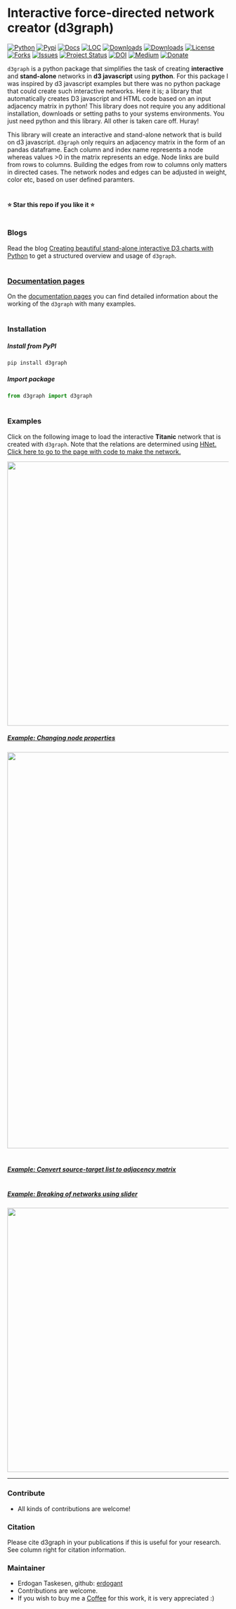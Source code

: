 # Interactive force-directed network creator (d3graph)

[![Python](https://img.shields.io/pypi/pyversions/d3graph)](https://img.shields.io/pypi/pyversions/d3graph)
[![Pypi](https://img.shields.io/pypi/v/d3graph)](https://pypi.org/project/d3graph/)
[![Docs](https://img.shields.io/badge/Sphinx-Docs-Green)](https://erdogant.github.io/d3graph/)
[![LOC](https://sloc.xyz/github/erdogant/d3graph/?category=code)](https://github.com/erdogant/d3graph/)
[![Downloads](https://static.pepy.tech/personalized-badge/d3graph?period=month&units=international_system&left_color=grey&right_color=brightgreen&left_text=PyPI%20downloads/month)](https://pepy.tech/project/d3graph)
[![Downloads](https://static.pepy.tech/personalized-badge/d3graph?period=total&units=international_system&left_color=grey&right_color=brightgreen&left_text=Downloads)](https://pepy.tech/project/d3graph)
[![License](https://img.shields.io/badge/license-BSD3-green.svg)](https://github.com/erdogant/d3graph/blob/master/LICENSE)
[![Forks](https://img.shields.io/github/forks/erdogant/d3graph.svg)](https://github.com/erdogant/d3graph/network)
[![Issues](https://img.shields.io/github/issues/erdogant/d3graph.svg)](https://github.com/erdogant/d3graph/issues)
[![Project Status](http://www.repostatus.org/badges/latest/active.svg)](http://www.repostatus.org/#active)
[![DOI](https://zenodo.org/badge/228166657.svg)](https://zenodo.org/badge/latestdoi/228166657)
[![Medium](https://img.shields.io/badge/Medium-Blog-black)](https://towardsdatascience.com/creating-beautiful-stand-alone-interactive-d3-charts-with-python-804117cb95a7)
[![Donate](https://img.shields.io/badge/Support%20this%20project-grey.svg?logo=github%20sponsors)](https://erdogant.github.io/d3graph/pages/html/Documentation.html#)
<!---[![BuyMeCoffee](https://img.shields.io/badge/buymea-coffee-yellow.svg)](https://www.buymeacoffee.com/erdogant)-->
<!---[![Coffee](https://img.shields.io/badge/coffee-black-grey.svg)](https://erdogant.github.io/donate/?currency=USD&amount=5)-->


``d3graph`` is a python package that simplifies the task of creating **interactive** and **stand-alone** networks in **d3 javascript** using **python**.
For this package I was inspired by d3 javascript examples but there was no python package that could create such interactive networks. Here it is; a library that automatically creates D3 javascript and HTML code based on an input adjacency matrix in python! This library does not require you any additional installation, downloads or setting paths to your systems environments. You just need python and this library. All other is taken care off. Huray!

This library will create an interactive and stand-alone network that is build on d3 javascript. ``d3graph`` only requirs an adjacency matrix in the form of an pandas dataframe. Each column and index name represents a node whereas values >0 in the matrix represents an edge. Node links are build from rows to columns. Building the edges from row to columns only matters in directed cases. The network nodes and edges can be adjusted in weight, color etc, based on user defined paramters. 



# 
**⭐️ Star this repo if you like it ⭐️**
#

### Blogs

Read the blog [Creating beautiful stand-alone interactive D3 charts with Python](https://erdogant.github.io/d3graph/pages/html/Documentation.html#medium-blog) to get a structured overview and usage of ``d3graph``.



# 

### [Documentation pages](https://erdogant.github.io/d3graph/)

On the [documentation pages](https://erdogant.github.io/d3graph/) you can find detailed information about the working of the ``d3graph`` with many examples. 

# 

### Installation

##### Install from PyPI

```bash
pip install d3graph
```

##### Import package

```python
from d3graph import d3graph
```

# 

### Examples

Click on the following image to load the interactive **Titanic** network that is created with ``d3graph``. Note that the relations are determined using [HNet. Click here to go to the page with code to make the network.](https://erdogant.github.io/hnet/pages/html/Use%20Cases.html#titanic-dataset)

<p align="left">
  <a href="https://erdogant.github.io/docs/d3graph/titanic_example/index.html">
     <img src="https://github.com/erdogant/d3graph/blob/master/docs/titanic_example/d3graph.png" width="600"/>
  </a>
</p>


##### [Example: Changing node properties](https://erdogant.github.io/d3graph/pages/html/Core%20Functionalities.html#node-label)

<p align="left">
  <a href="https://erdogant.github.io/d3graph/pages/html/Core%20Functionalities.html#node-label">
     <img src="https://github.com/erdogant/d3graph/blob/master/docs/figs/d3graph_node_properties.png" width="900"/>
  </a>
</p>

#

##### [Example: Convert source-target list to adjacency matrix](https://erdogant.github.io/d3graph/pages/html/Data.html#create-adjacency-matrix)

#

##### [Example: Breaking of networks using slider](https://erdogant.github.io/d3graph/pages/html/Examples.html)


<p align="left">
  <a href="https://erdogant.github.io/d3graph/pages/html/Examples.html">
    <img src="https://github.com/erdogant/d3graph/blob/master/docs/figs/d3graph example.png" width="600"/>
  </a>
</p>

<hr>

### Contribute
* All kinds of contributions are welcome!

### Citation
Please cite d3graph in your publications if this is useful for your research. See column right for citation information.

### Maintainer
* Erdogan Taskesen, github: [erdogant](https://github.com/erdogant)
* Contributions are welcome.
* If you wish to buy me a <a href="https://erdogant.github.io/donate/?currency=USD&amount=5">Coffee</a> for this work, it is very appreciated :)
